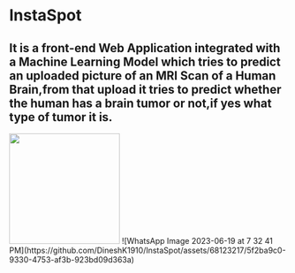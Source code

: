 <h1>InstaSpot</h1>
<h2>It is a front-end Web Application integrated with a Machine Learning Model which tries to predict an uploaded picture of an MRI Scan of a Human Brain,from that upload it tries to predict whether the human has a brain tumor or not,if yes what type of tumor it is.</h2>
<img width=200 src='https://github.com/DineshK1910/InstaSpot/assets/68123217/44d4b506-3b63-4143-8f33-ee3d7c531d46'>
![WhatsApp Image 2023-06-19 at 7 32 41 PM](https://github.com/DineshK1910/InstaSpot/assets/68123217/5f2ba9c0-9330-4753-af3b-923bd09d363a)
